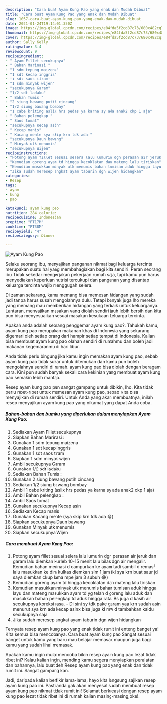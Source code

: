 ```yaml
---
description: "Cara buat Ayam Kung Pao yang enak dan Mudah Dibuat"
title: "Cara buat Ayam Kung Pao yang enak dan Mudah Dibuat"
slug: 1057-cara-buat-ayam-kung-pao-yang-enak-dan-mudah-dibuat
date: 2021-01-24T19:14:01.350Z
image: https://img-global.cpcdn.com/recipes/e84fda5f2cd87c73/680x482cq70/ayam-kung-pao-foto-resep-utama.jpg
thumbnail: https://img-global.cpcdn.com/recipes/e84fda5f2cd87c73/680x482cq70/ayam-kung-pao-foto-resep-utama.jpg
cover: https://img-global.cpcdn.com/recipes/e84fda5f2cd87c73/680x482cq70/ayam-kung-pao-foto-resep-utama.jpg
author: Sally Kelly
ratingvalue: 3.4
reviewcount: 9
recipeingredient:
- " Ayam Fillet secukupnya"
- " Bahan Marinasi "
- "1 sdm tepung maizena"
- "1 sdt kecap inggris"
- "1 sdt saos tiram"
- "1 sdm minyak wijen"
- "secukupnya Garam"
- "1/2 sdt ladaku"
- " Bahan Tumis "
- "2 siung bawang putih cincang"
- "1/2 siung bawang bombay"
- "1 cabe kriting aslix hrs pedas ya karna sy ada anak2 ckp 1 aja"
- " Bahan pelengkap "
- " Saos tomat"
- "secukupnya Kecap asin"
- " Kecap manis"
- " Kacang mente sya skip krn tdk ada "
- "secukupnya Daun bawang"
- " Minyak utk menumis"
- "secukupnya Wijen"
recipeinstructions:
- "Potong ayam fillet sesuai selera lalu lumurin dgn perasan air jeruk dan garam lalu diemkan kurleb 10-15 menit lalu bilas dgn air mengalir. Kemudian bahan merinasi d campurkan ke ayam tadi sambil d remas² lalu masukkan ke dlm kulkas diemkan slm 1 jam (kl sya krn buat saur jd saya diemkan ckup lama mpe jam 3 subuh 😂)"
- "Kemudian goreng ayam td hingga kecoklatan dan mateng lalu tiriskan"
- "Kemudian masukkan minyak utk menumis bahan tumisan aduk hingga layu dan mateng masukkan ayam td yg telah d goreng lalu aduk dan masukkan bahan pelengkap td aduk hingga rata. Bs juga d kasih air secukupnya koreksi rasa.  Di sini sy tdk pake garam yaa krn sudah asin menurut sya krn ada kecap asinx bisa juga kl mw d tambahkan kaldu secukupnya saja"
- "Jika sudah meresep angkat ayam taburin dgn wijen hidangkan"
categories:
- Resep
tags:
- ayam
- kung
- pao

katakunci: ayam kung pao 
nutrition: 284 calories
recipecuisine: Indonesian
preptime: "PT17M"
cooktime: "PT38M"
recipeyield: "4"
recipecategory: Dinner

---
```



![Ayam Kung Pao](https://img-global.cpcdn.com/recipes/e84fda5f2cd87c73/680x482cq70/ayam-kung-pao-foto-resep-utama.jpg)

Selaku seorang ibu, menyajikan panganan nikmat bagi keluarga tercinta merupakan suatu hal yang membahagiakan bagi kita sendiri. Peran seorang ibu Tidak sekedar mengerjakan pekerjaan rumah saja, tapi kamu pun harus menyediakan keperluan nutrisi tercukupi dan panganan yang disantap keluarga tercinta wajib menggugah selera.

Di zaman  sekarang, kamu memang bisa memesan hidangan yang sudah jadi tanpa harus susah mengolahnya dulu. Tetapi banyak juga lho mereka yang memang mau memberikan hidangan yang terbaik untuk keluarganya. Lantaran, menyajikan masakan yang diolah sendiri jauh lebih bersih dan kita pun bisa menyesuaikan sesuai masakan kesukaan keluarga tercinta. 



Apakah anda adalah seorang penggemar ayam kung pao?. Tahukah kamu, ayam kung pao merupakan makanan khas di Indonesia yang sekarang digemari oleh setiap orang dari hampir setiap tempat di Indonesia. Kalian bisa membuat ayam kung pao olahan sendiri di rumahmu dan boleh jadi makanan kegemaranmu di hari libur.

Anda tidak perlu bingung jika kamu ingin memakan ayam kung pao, sebab ayam kung pao tidak sukar untuk ditemukan dan kamu pun boleh mengolahnya sendiri di rumah. ayam kung pao bisa diolah dengan beragam cara. Kini pun sudah banyak sekali cara kekinian yang membuat ayam kung pao semakin lebih mantap.

Resep ayam kung pao pun sangat gampang untuk dibikin, lho. Kita tidak perlu ribet-ribet untuk memesan ayam kung pao, sebab Kita bisa menyajikan di rumah sendiri. Untuk Anda yang akan membuatnya, inilah resep menyajikan ayam kung pao yang nikamat yang dapat Anda coba.

<!--inarticleads1-->

##### Bahan-bahan dan bumbu yang diperlukan dalam menyiapkan Ayam Kung Pao:

1. Sediakan  Ayam Fillet secukupnya
1. Siapkan  Bahan Marinasi :
1. Gunakan 1 sdm tepung maizena
1. Gunakan 1 sdt kecap inggris
1. Gunakan 1 sdt saos tiram
1. Siapkan 1 sdm minyak wijen
1. Ambil secukupnya Garam
1. Gunakan 1/2 sdt ladaku
1. Sediakan  Bahan Tumis :
1. Gunakan 2 siung bawang putih cincang
1. Sediakan 1/2 siung bawang bombay
1. Ambil 1 cabe kriting (aslix hrs pedas ya karna sy ada anak2 ckp 1 aja)
1. Ambil  Bahan pelengkap :
1. Ambil  Saos tomat
1. Gunakan secukupnya Kecap asin
1. Sediakan  Kecap manis
1. Gunakan  Kacang mente (sya skip krn tdk ada 😂)
1. Siapkan secukupnya Daun bawang
1. Gunakan  Minyak utk menumis
1. Siapkan secukupnya Wijen




<!--inarticleads2-->

##### Cara membuat Ayam Kung Pao:

1. Potong ayam fillet sesuai selera lalu lumurin dgn perasan air jeruk dan garam lalu diemkan kurleb 10-15 menit lalu bilas dgn air mengalir. Kemudian bahan merinasi d campurkan ke ayam tadi sambil d remas² lalu masukkan ke dlm kulkas diemkan slm 1 jam (kl sya krn buat saur jd saya diemkan ckup lama mpe jam 3 subuh 😂)
1. Kemudian goreng ayam td hingga kecoklatan dan mateng lalu tiriskan
1. Kemudian masukkan minyak utk menumis bahan tumisan aduk hingga layu dan mateng masukkan ayam td yg telah d goreng lalu aduk dan masukkan bahan pelengkap td aduk hingga rata. Bs juga d kasih air secukupnya koreksi rasa.  - Di sini sy tdk pake garam yaa krn sudah asin menurut sya krn ada kecap asinx bisa juga kl mw d tambahkan kaldu secukupnya saja
1. Jika sudah meresep angkat ayam taburin dgn wijen hidangkan




Ternyata resep ayam kung pao yang enak tidak rumit ini enteng banget ya! Kita semua bisa mencobanya. Cara buat ayam kung pao Sangat sesuai banget untuk kamu yang baru mau belajar memasak maupun juga bagi kamu yang sudah lihai memasak.

Apakah kamu ingin mulai mencoba bikin resep ayam kung pao lezat tidak ribet ini? Kalau kalian ingin, mending kamu segera menyiapkan peralatan dan bahannya, lalu buat deh Resep ayam kung pao yang enak dan tidak rumit ini. Sangat gampang kan. 

Jadi, daripada kalian berfikir lama-lama, hayo kita langsung sajikan resep ayam kung pao ini. Pasti anda gak akan menyesal sudah membuat resep ayam kung pao nikmat tidak rumit ini! Selamat berkreasi dengan resep ayam kung pao lezat tidak ribet ini di rumah kalian masing-masing,oke!.

